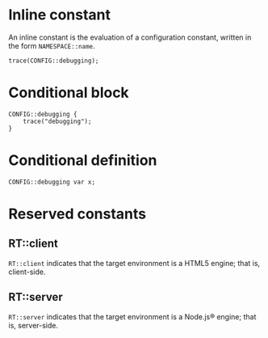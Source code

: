 # Inline constant

An inline constant is the evaluation of a configuration constant, written
in the form `NAMESPACE::name`.

```
trace(CONFIG::debugging);
```

# Conditional block

```
CONFIG::debugging {
    trace("debugging");
}
```

# Conditional definition

```
CONFIG::debugging var x;
```

# Reserved constants

## RT::client

`RT::client` indicates that the target environment is a HTML5 engine; that is, client-side.

## RT::server

`RT::server` indicates that the target environment is a Node.js® engine; that is, server-side.